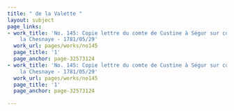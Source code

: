 ```yaml
---
title: " de la Valette "
layout: subject
page_links:
- work_title: 'No. 145: Copie lettre du comte de Custine à Ségur sur conduite M. de
    la Chesnaye - 1781/05/29'
  work_url: pages/works/no145
  page_title: '1'
  page_anchor: page-32573124
- work_title: 'No. 145: Copie lettre du comte de Custine à Ségur sur conduite M. de
    la Chesnaye - 1781/05/29'
  work_url: pages/works/no145
  page_title: '1'
  page_anchor: page-32573124

---
```

